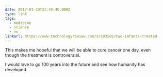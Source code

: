 ```yaml
---
date: 2017-01-30T23:49:40.000Z
type: link
tags:
  - medicine
  - science
  - en
linkurl: https://www.technologyreview.com/s/603502/two-infants-treated-with-universal-immune-cells-have-their-cancer-vanish/
---
```

This makes me hopeful that we will be able to cure cancer one day, even though the treatment is controversial.

I would love to go 100 years into the future and see how humanity has developed.
